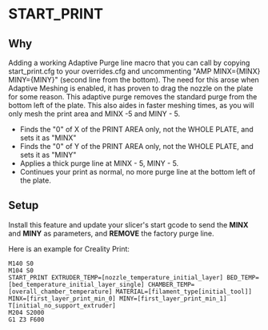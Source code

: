 # START_PRINT

## Why

Adding a working Adaptive Purge line macro that you can call by copying start_print.cfg to your overrides.cfg and uncommenting "AMP MINX={MINX} MINY={MINY}" (second line from the bottom). The need for this arose when Adaptive Meshing is enabled, it has proven to drag the nozzle on the plate for some reason. This adaptive purge removes the standard purge from the bottom left of the plate. This also aides in faster meshing times, as you will only mesh the print area and MINX -5 and MINY - 5.

* Finds the "0" of X of the PRINT AREA only, not the WHOLE PLATE, and sets it as "MINX"
* Finds the "0" of Y of the PRINT AREA only, not the WHOLE PLATE, and sets it as "MINY"
* Applies a thick purge line at MINX - 5, MINY - 5.
* Continues your print as normal, no more purge line at the bottom left of the plate.

## Setup

Install this feature and update your slicer's start gcode to send the **MINX** and **MINY** as parameters, and **REMOVE** the factory purge line.

Here is an example for Creality Print:

```raw
M140 S0
M104 S0 
START_PRINT EXTRUDER_TEMP=[nozzle_temperature_initial_layer] BED_TEMP=[bed_temperature_initial_layer_single] CHAMBER_TEMP=[overall_chamber_temperature] MATERIAL=[filament_type[initial_tool]] MINX=[first_layer_print_min_0] MINY=[first_layer_print_min_1]
T[initial_no_support_extruder]
M204 S2000
G1 Z3 F600
```
